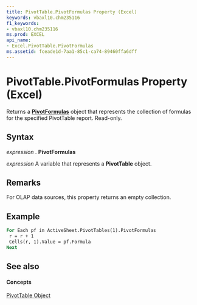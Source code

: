 ```yaml
---
title: PivotTable.PivotFormulas Property (Excel)
keywords: vbaxl10.chm235116
f1_keywords:
- vbaxl10.chm235116
ms.prod: EXCEL
api_name:
- Excel.PivotTable.PivotFormulas
ms.assetid: fceade1d-7aa1-85c1-ca74-89460ffa6dff
---
```



# PivotTable.PivotFormulas Property (Excel)

Returns a  **[PivotFormulas](pivotformulas-object-excel.md)** object that represents the collection of formulas for the specified PivotTable report. Read-only.


## Syntax

 _expression_ . **PivotFormulas**

 _expression_ A variable that represents a **PivotTable** object.


## Remarks

For OLAP data sources, this property returns an empty collection.


## Example


```vb
For Each pf in ActiveSheet.PivotTables(1).PivotFormulas 
 r = r + 1 
 Cells(r, 1).Value = pf.Formula 
Next
```


## See also


#### Concepts


[PivotTable Object](pivottable-object-excel.md)

